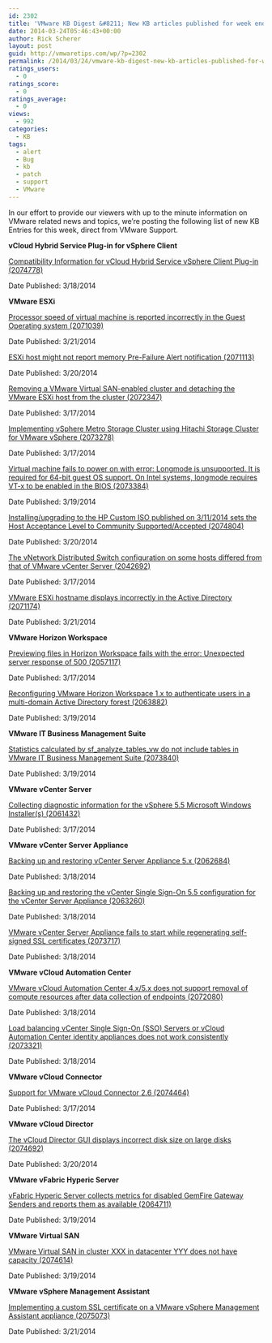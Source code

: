 ```yaml
---
id: 2302
title: 'VMware KB Digest &#8211; New KB articles published for week ending 3/22/14'
date: 2014-03-24T05:46:43+00:00
author: Rick Scherer
layout: post
guid: http://vmwaretips.com/wp/?p=2302
permalink: /2014/03/24/vmware-kb-digest-new-kb-articles-published-for-week-ending-32214/
ratings_users:
  - 0
ratings_score:
  - 0
ratings_average:
  - 0
views:
  - 992
categories:
  - KB
tags:
  - alert
  - Bug
  - kb
  - patch
  - support
  - VMware
---
```

In our effort to provide our viewers with up to the minute information on VMware related news and topics, we&#8217;re posting the following list of new KB Entries for this week, direct from VMware Support.

<!--more-->

**vCloud Hybrid Service Plug-in for vSphere Client**
  
[Compatibility Information for vCloud Hybrid Service vSphere Client Plug-in (2074778)](http://bit.ly/1hffiX2)
  
Date Published: 3/18/2014

**VMware ESXi**
  
[Processor speed of virtual machine is reported incorrectly in the Guest Operating system (2071039)](http://bit.ly/1nTv1UA)
  
Date Published: 3/21/2014
  
[ESXi host might not report memory Pre-Failure Alert notification (2071113)](http://bit.ly/1hffgyn)
  
Date Published: 3/20/2014
  
[Removing a VMware Virtual SAN-enabled cluster and detaching the VMware ESXi host from the cluster (2072347)](http://bit.ly/1nTv0ju)
  
Date Published: 3/17/2014
  
[Implementing vSphere Metro Storage Cluster using Hitachi Storage Cluster for VMware vSphere (2073278)](http://bit.ly/1hffgyo)
  
Date Published: 3/17/2014
  
[Virtual machine fails to power on with error: Longmode is unsupported. It is required for 64-bit guest OS support. On Intel systems, longmode requires VT-x to be enabled in the BIOS (2073384)](http://bit.ly/1hffiX7)
  
Date Published: 3/19/2014
  
[Installing/upgrading to the HP Custom ISO published on 3/11/2014 sets the Host Acceptance Level to Community Supported/Accepted (2074804)](http://bit.ly/1nTv1UD)
  
Date Published: 3/20/2014
  
[The vNetwork Distributed Switch configuration on some hosts differed from that of VMware vCenter Server (2042692)](http://bit.ly/1hffiX8)
  
Date Published: 3/17/2014
  
[VMware ESXi hostname displays incorrectly in the Active Directory (2071174)](http://bit.ly/1nTv0jz)
  
Date Published: 3/21/2014

**VMware Horizon Workspace**
  
[Previewing files in Horizon Workspace fails with the error: Unexpected server response of 500 (2057117)](http://bit.ly/1nTv1UE)
  
Date Published: 3/17/2014
  
[Reconfiguring VMware Horizon Workspace 1.x to authenticate users in a multi-domain Active Directory forest (2063882)](http://bit.ly/1nTv1UH)
  
Date Published: 3/19/2014

**VMware IT Business Management Suite**
  
[Statistics calculated by sf\_analyze\_tables_vw do not include tables in VMware IT Business Management Suite (2073840)](http://bit.ly/1nTv1UI)
  
Date Published: 3/19/2014

**VMware vCenter Server**
  
[Collecting diagnostic information for the vSphere 5.5 Microsoft Windows Installer(s) (2061432)](http://bit.ly/1nTv1UJ)
  
Date Published: 3/17/2014

**VMware vCenter Server Appliance**
  
[Backing up and restoring vCenter Server Appliance 5.x (2062684)](http://bit.ly/1hffgyr)
  
Date Published: 3/18/2014
  
[Backing up and restoring the vCenter Single Sign-On 5.5 configuration for the vCenter Server Appliance (2063260)](http://bit.ly/1nTv1UL)
  
Date Published: 3/18/2014
  
[VMware vCenter Server Appliance fails to start while regenerating self-signed SSL certificates (2073717)](http://bit.ly/1hffgys)
  
Date Published: 3/18/2014

**VMware vCloud Automation Center**
  
[VMware vCloud Automation Center 4.x/5.x does not support removal of compute resources after data collection of endpoints (2072080)](http://bit.ly/1nTv0jF)
  
Date Published: 3/18/2014
  
[Load balancing vCenter Single Sign-On (SSO) Servers or vCloud Automation Center identity appliances does not work consistently (2073321)](http://bit.ly/1hffgyC)
  
Date Published: 3/18/2014

**VMware vCloud Connector**
  
[Support for VMware vCloud Connector 2.6 (2074464)](http://bit.ly/1nTv0jL)
  
Date Published: 3/17/2014

**VMware vCloud Director**
  
[The vCloud Director GUI displays incorrect disk size on large disks (2074692)](http://bit.ly/1hffjdA)
  
Date Published: 3/20/2014

**VMware vFabric Hyperic Server**
  
[vFabric Hyperic Server collects metrics for disabled GemFire Gateway Senders and reports them as available (2064711)](http://bit.ly/1nTv0jN)
  
Date Published: 3/19/2014

**VMware Virtual SAN**
  
[VMware Virtual SAN in cluster XXX in datacenter YYY does not have capacity (2074614)](http://bit.ly/1hffgOU)
  
Date Published: 3/19/2014

**VMware vSphere Management Assistant**
  
[Implementing a custom SSL certificate on a VMware vSphere Management Assistant appliance (2075073)](http://bit.ly/1nTv1UQ)
  
Date Published: 3/21/2014